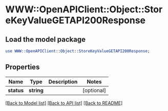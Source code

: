 # WWW::OpenAPIClient::Object::StoreKeyValueGETAPI200Response

## Load the model package
```perl
use WWW::OpenAPIClient::Object::StoreKeyValueGETAPI200Response;
```

## Properties
Name | Type | Description | Notes
------------ | ------------- | ------------- | -------------
**status** | **string** |  | [optional] 

[[Back to Model list]](../README.md#documentation-for-models) [[Back to API list]](../README.md#documentation-for-api-endpoints) [[Back to README]](../README.md)


